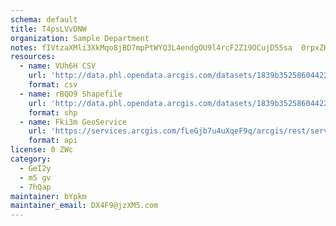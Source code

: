 ```yaml
---
schema: default
title: T4psLVvDNW 
organization: Sample Department 
notes: fIVtzaXMli3XkMqo8jBD7mpPtWYQ3L4endgOU9l4rcF2Z19OCujD55sa  0rpxZHcqvRghTEvJmPWK0wfC1ybdLYeNATiSzhAk8G 
resources:
  - name: VUh6H CSV
    url: 'http://data.phl.opendata.arcgis.com/datasets/1839b35258604422b0b520cbb668df0d_0.csv'
    format: csv
  - name: rBQO9 Shapefile
    url: 'http://data.phl.opendata.arcgis.com/datasets/1839b35258604422b0b520cbb668df0d_0.zip'
    format: shp
  - name: Fki3m GeoService
    url: 'https://services.arcgis.com/fLeGjb7u4uXqeF9q/arcgis/rest/services/Air_Monitoring_Stations/FeatureServer/0/query'
    format: api
license: 0 ZWc 
category:
  - GeI2y 
  - m5 gv 
  - 7hQap 
maintainer: bYpkm  
maintainer_email: DX4F9@jzXM5.com
---
```


